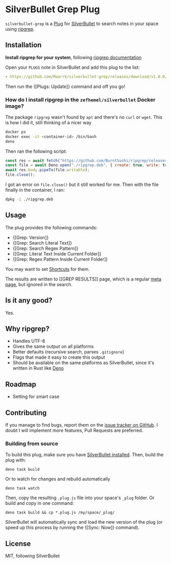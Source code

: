 # SilverBullet Grep Plug

`silverbullet-grep` is a [Plug](https://silverbullet.md/Plugs) for [SilverBullet](https://silverbullet.md/) to search notes in your space using [ripgrep](https://github.com/BurntSushi/ripgrep).

## Installation

**Install ripgrep for your system**, following [ripgrep documentation](https://github.com/BurntSushi/ripgrep?tab=readme-ov-file#installation)

Open your `PLUGS` note in SilverBullet and add this plug to the list:

```yaml
- https://github.com/Maarrk/silverbullet-grep/releases/download/v1.0.0/silverbullet-grep.plug.js
```

Then run the {[Plugs: Update]} command and off you go!

### How do I install ripgrep in the `zefhemel/silverbullet` Docker image?

The package `ripgrep` wasn't found by `apt` and there's no `curl` or `wget`.
This is how I did it, still thinking of a nicer way

```bash
docker ps
docker exec -it <container-id> /bin/bash
deno
```

Then ran the following script:

```js
const res = await fetch("https://github.com/BurntSushi/ripgrep/releases/download/14.1.0/ripgrep_14.1.0-1_amd64.deb");
const file = await Deno.open("./ripgrep.deb", { create: true, write: true });
await res.body.pipeTo(file.writable);
file.close();
```

I got an error on `file.close()` but it still worked for me.
Then with the file finally in the container, I ran:

```bash
dpkg -i ./ripgrep.deb
```

## Usage

The plug provides the following commands:

- {[Grep: Version]}
- {[Grep: Search Literal Text]}
- {[Grep: Search Regex Pattern]}
- {[Grep: Literal Text Inside Current Folder]}
- {[Grep: Regex Pattern Inside Current Folder]}

You may want to set [Shortcuts](https://silverbullet.md/Shortcuts) for them.

The results are written to [[GREP RESULTS]] page, which is a regular [meta page](https://silverbullet.md/Meta%20Pages), but ignored in the search.

## Is it any good?

Yes.

## Why ripgrep?

- Handles UTF-8
- Gives the same output on all platforms
- Better defaults (recursive search, parses `.gitignore`)
- Flags that made it easy to create this output
- Should be available on the same platforms as SilverBullet, since it's written in Rust like [Deno](https://deno.com)

## Roadmap

- Setting for smart case

## Contributing

If you manage to find bugs, report them on the [issue tracker on GitHub](https://github.com/Maarrk/silverbullet-grep/issues).
I doubt I will implement more features, Pull Requests are preferred.

### Building from source

To build this plug, make sure you have [SilverBullet installed](https://silverbullet.md/Install). Then, build the plug with:

```shell
deno task build
```

Or to watch for changes and rebuild automatically

```shell
deno task watch
```

Then, copy the resulting `.plug.js` file into your space's `_plug` folder. Or build and copy in one command:

```shell
deno task build && cp *.plug.js /my/space/_plug/
```

SilverBullet will automatically sync and load the new version of the plug (or speed up this process by running the {[Sync: Now]} command).

## License

MIT, following SilverBullet
